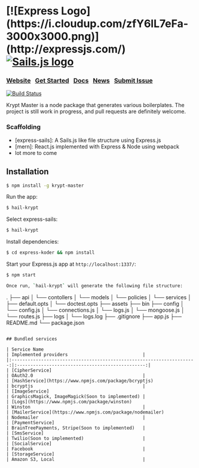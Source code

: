 <h1>
[![Express Logo](https://i.cloudup.com/zfY6lL7eFa-3000x3000.png)](http://expressjs.com/)
<a href="http://sailsjs.com"><img alt="Sails.js logo" src="http://balderdashy.github.io/sails/images/logo.png" title="Sails.js"/></a>
</h1>

### [Website](http://sailsjs.com/)  &nbsp; [Get Started](http://sailsjs.com/get-started) &nbsp;  [Docs](http://sailsjs.com/documentation)  &nbsp; [News](http://twitter.com/sailsjs) &nbsp; [Submit Issue](http://sailsjs.com/bugs)

[![Build Status](https://travis-ci.org/kamalkdolikay/krypt.svg?branch=dev)](https://travis-ci.org/kamalkdolikay/krypt)

Krypt Master is a node package that generates various boilerplates. The project is still work in progress, and pull requests are definitely welcome.


### Scaffolding

* [express-sails]: A Sails.js like file structure using Express.js
* [mern]: React.js implemented with Express & Node using webpack
* lot more to come

## Installation

```sh
$ npm install -g krypt-master
```

Run the app:

```bash
$ hail-krypt
```

Select express-sails:

```bash
$ hail-krypt
```

Install dependencies:

```bash
$ cd express-koder && npm install
```

Start your Express.js app at `http://localhost:1337/`:

```bash
$ npm start

Once run, `hail-krypt` will generate the following file structure:

````
.
├── api
│   └── contollers
│   └── models
│   └── policies
│   └── services
│       ├── default.opts
│       └── doctest.opts
├── assets
├── bin
├── config
│   └── config.js
│   └── connections.js
│   └── logs.js
│   └── mongoose.js
│   └── routes.js
├── logs
│   └── logs.log
├── .gitignore
├── app.js
├── README.md
└── package.json
````

## Bundled services

| Service Name                                                          | Implemented providers                            |
|:---------------------------------------------------------------------:|:------------------------------------------------:|
| [CipherService]                                                       | OAuth2.0                                         |
| [HashService](https://www.npmjs.com/package/bcryptjs)                 | bcryptjs                                         |
| [ImageService]                                                        | GraphicsMagick, ImageMagick(Soon to implemented) |
| [Logs](https://www.npmjs.com/package/winston)                         | Winston                                          |
| [MailerService](https://www.npmjs.com/package/nodemailer)             | Nodemailer                                       |
| [PaymentService]                                                      | BrainTreePayments, Stripe(Soon to implemented)   |
| [SmsService]                                                          | Twilio(Soon to implemented)                      |
| [SocialService]                                                       | Facebook                                         |
| [StorageService]                                                      | Amazon S3, Local                                 |